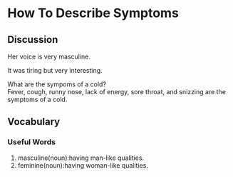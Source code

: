 # How To Describe Symptoms
## Discussion
Her voice is very masculine.  

It was tiring but very interesting.  

What are the sympoms of a cold?  
Fever, cough, runny nose, lack of energy, sore throat, and snizzing are the symptoms of a cold.  

## Vocabulary
### Useful Words
1. masculine(noun):having man-like qualities.
1. feminine(noun):having woman-like qualities.
